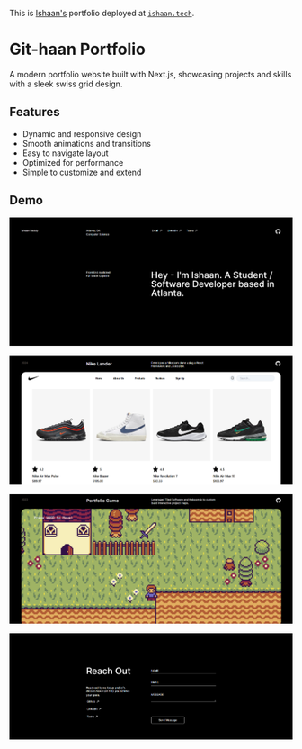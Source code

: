 This is [Ishaan's](https://github.com/Git-haan) portfolio deployed at [`ishaan.tech`](https://ishaan.tech/).

# Git-haan Portfolio

A modern portfolio website built with Next.js, showcasing projects and skills with a sleek swiss grid design.

## Features

- Dynamic and responsive design
- Smooth animations and transitions
- Easy to navigate layout
- Optimized for performance
- Simple to customize and extend

## Demo

![Home](implementation/home.png)

![Project Example](implementation/project.png)

![Project Example 2](implementation/project2.png)

![Contact Form](implementation/contact.png)
